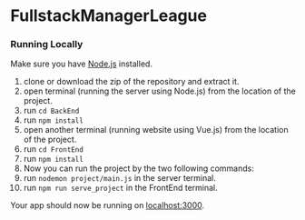 # FullstackManagerLeague



### Running Locally

Make sure you have [Node.js](http://nodejs.org/) installed.

1. clone or download the zip of the repository and extract it.
2. open terminal (running the server using Node.js) from the location of the project.
3. run ```cd BackEnd```
4. run ```npm install```
5. open another terminal (running website using Vue.js) from the location of the project.
6. run ```cd FrontEnd```
7. run ```npm install```
8. Now you can run the project by the two following commands:
9. run ```nodemon project/main.js``` in the server terminal.
10. run ```npm run serve_project``` in the FrontEnd terminal.


Your app should now be running on [localhost:3000](http://localhost:3000/).
